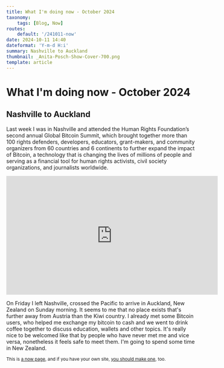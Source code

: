 ```yaml
---
title: What I'm doing now - October 2024
taxonomy:
    tags: [Blog, Now]
routes:
    default: '/241011-now'
date: 2024-10-11 14:40
dateformat: 'Y-m-d H:i'
summary: Nashville to Auckland
thumbnail: _Anita-Posch-Show-Cover-700.png
template: article
---
```


# What I'm doing now - October 2024

## Nashville to Auckland

Last week I was in Nashville and attended the Human Rights Foundation’s second annual Global Bitcoin Summit, which brought together more than 100 rights defenders, developers, educators, grant-makers, and community organizers from 60 countries and 6 continents to further expand the impact of Bitcoin, a technology that is changing the lives of millions of people and serving as a financial tool for human rights activists, civil society organizations, and journalists worldwide.

<iframe width="560" height="315" src="https://www.youtube.com/embed/xA3veyULpjQ?si=ntB34uzLJzNPEO3r" title="YouTube video player" frameborder="0" allow="accelerometer; autoplay; clipboard-write; encrypted-media; gyroscope; picture-in-picture; web-share" referrerpolicy="strict-origin-when-cross-origin" allowfullscreen></iframe>

On Friday I left Nashville, crossed the Pacific to arrive in Auckland, New Zealand on Sunday morning. It seems to me that no place exists that's further away from Austria than the Kiwi country. I already met some Bitcoin users, who helped me exchange my bitcoin to cash and we went to drink coffee together to discuss education, wallets and other topics. It's really nice to be welcomed like that by people who have never met me and vice versa, nonetheless it feels safe to meet them. I'm going to spend some time in New Zealand.

<small>This is [a now page](https://nownownow.com/about), and if you have your own site, [you should make one](https://nownownow.com/about), too.</small>